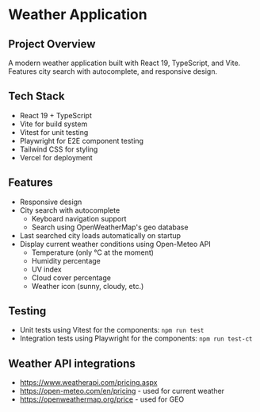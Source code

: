 # Weather Application

## Project Overview

A modern weather application built with React 19, TypeScript, and Vite. 
Features city search with autocomplete, and responsive design.


## Tech Stack
 
- React 19 + TypeScript
- Vite for build system
- Vitest for unit testing
- Playwright for E2E component testing
- Tailwind CSS for styling
- Vercel for deployment


## Features

- Responsive design
- City search with autocomplete
  - Keyboard navigation support
  - Search using OpenWeatherMap's geo database
- Last searched city loads automatically on startup
- Display current weather conditions using Open-Meteo API
  - Temperature (only °C at the moment)
  - Humidity percentage
  - UV index
  - Cloud cover percentage
  - Weather icon (sunny, cloudy, etc.)


## Testing

- Unit tests using Vitest for the components: `npm run test`
- Integration tests using Playwright for the components: `npm run test-ct`


## Weather API integrations

- https://www.weatherapi.com/pricing.aspx
- https://open-meteo.com/en/pricing - used for current weather
- https://openweathermap.org/price - used for GEO